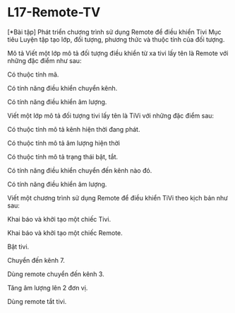 # L17-Remote-TV

[*Bài tập] Phát triển chương trình sử dụng Remote để điều khiển Tivi
Mục tiêu
Luyện tập tạo lớp, đối tượng, phương thức và thuộc tính của đối tượng.

Mô tả
Viết một lớp mô tả đối tượng điều khiển từ xa tivi lấy tên là Remote với những đặc điểm như sau:

Có thuộc tính mã.

Có tính năng điều khiển chuyển kênh.

Có tính năng điều khiển âm lượng.

Viết một lớp mô tả đối tượng tivi lấy tên là TiVi với những đặc điểm sau:

Có thuộc tính mô tả kênh hiện thời đang phát.

Có thuộc tính mô tả âm lượng hiện thời

Có thuộc tính mô tả trạng thái bật, tắt.

Có tính năng điều khiển chuyển đến kênh nào đó.

Có tính năng điều khiển âm lượng.

Viết một chương trình sử dụng Remote để điều khiển TiVi theo kịch bản như sau:

Khai báo và khởi tạo một chiếc Tivi.

Khai báo và khởi tạo một chiếc Remote.

Bật tivi.

Chuyển đến kênh 7.

Dùng remote chuyển đến kênh 3.

Tăng âm lượng lên 2 đơn vị.

Dùng remote tắt tivi.
